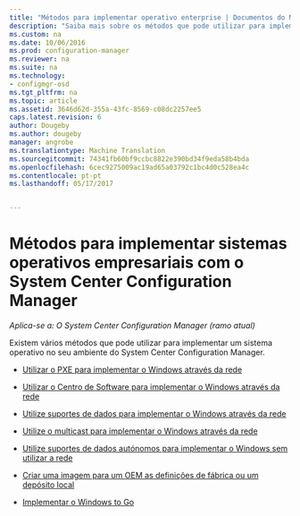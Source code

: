 ```yaml
---
title: "Métodos para implementar operativo enterprise | Documentos do Microsoft"
description: "Saiba mais sobre os métodos que pode utilizar para implementar sistemas operativos de empresa no seu ambiente do System Center Configuration Manager."
ms.custom: na
ms.date: 10/06/2016
ms.prod: configuration-manager
ms.reviewer: na
ms.suite: na
ms.technology:
- configmgr-osd
ms.tgt_pltfrm: na
ms.topic: article
ms.assetid: 3646d62d-355a-43fc-8569-c08dc2257ee5
caps.latest.revision: 6
author: Dougeby
ms.author: dougeby
manager: angrobe
ms.translationtype: Machine Translation
ms.sourcegitcommit: 74341fb60bf9ccbc8822e390bd34f9eda58b4bda
ms.openlocfilehash: 6cec9275009ac19ad65a03792c1bc4d0c528ea4c
ms.contentlocale: pt-pt
ms.lasthandoff: 05/17/2017


---
```

# <a name="methods-to-deploy-enterprise-operating-systems-using-system-center-configuration-manager"></a>Métodos para implementar sistemas operativos empresariais com o System Center Configuration Manager

*Aplica-se a: O System Center Configuration Manager (ramo atual)*

Existem vários métodos que pode utilizar para implementar um sistema operativo no seu ambiente do System Center Configuration Manager.

-   [Utilizar o PXE para implementar o Windows através da rede](use-pxe-to-deploy-windows-over-the-network.md)  

-   [Utilizar o Centro de Software para implementar o Windows através da rede](use-software-center-to-deploy-windows-over-the-network.md)  

-   [Utilize suportes de dados para implementar o Windows através da rede](use-bootable-media-to-deploy-windows-over-the-network.md)  

-   [Utilize o multicast para implementar o Windows através da rede](use-multicast-to-deploy-windows-over-the-network.md)  

-   [Utilize suportes de dados autónomos para implementar o Windows sem utilizar a rede](use-stand-alone-media-to-deploy-windows-without-using-the-network.md)  

-   [Criar uma imagem para um OEM as definições de fábrica ou um depósito local](create-an-image-for-an-oem-in-factory-or-a-local-depot.md)  

-   [Implementar o Windows to Go](deploy-windows-to-go.md)  

